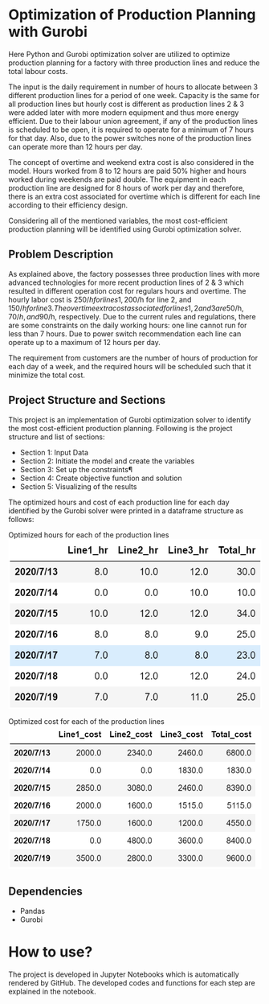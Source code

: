 # Optimization of Production Planning with Gurobi
Here Python and Gurobi optimization solver are utilized to optimize production planning for a factory with three production lines and reduce the total labour costs.

The input is the daily requirement in number of hours to allocate between 3 different production lines for a period of one week. Capacity is the same for all production lines but hourly cost is different as production lines 2 & 3 were added later with more modern equipment and thus more energy efficient. Due to their labour union agreement, if any of the production lines is scheduled to be open, it is required to operate for a minimum of 7 hours for that day. Also, due to the power switches none of the production lines can operate more than 12 hours per day.

The concept of overtime and weekend extra cost is also considered in the model. Hours worked from 8 to 12 hours are paid 50% higher and hours worked during weekends are paid double. The equipment in each production line are designed for 8 hours of work per day and therefore, there is an extra cost associated for overtime which is different for each line according to their efficiency design.

Considering all of the mentioned variables, the most cost-efficient production planning will be identified using Gurobi optimization solver.

## Problem Description

As explained above, the factory possesses three production lines with more advanced technologies for more recent production lines of 2 & 3 which resulted in different operation cost for regulars hours and overtime. The hourly labor cost is 250$/h for lines 1, 200$/h for line 2, and 150$/h for line 3. The overtime extra cost associated for lines 1, 2 and 3 are 50$/h, 70$/h, and 90$/h, respectively. Due to the current rules and regulations, there are some constraints on the daily working hours: one line cannot run for less than 7 hours. Due to power switch recommendation each line can operate up to a maximum of 12 hours per day.

The requirement from customers are the number of hours of production for each day of a week, and the required hours will be scheduled such that it minimize the total cost. 


## Project Structure and Sections

This project is an implementation of Gurobi optimization solver to identify the  most cost-efficient production planning. Following is the project structure and list of sections:

* Section 1: Input Data
* Section 2: Initiate the model and create the variables
* Section 3: Set up the constraints¶
* Section 4: Create objective function and solution
* Section 5: Visualizing of the results

The optimized hours and cost of each production line for each day identified by the Gurobi solver were printed in a dataframe structure as follows:

Optimized hours for each of the production lines
![Hours_production_lines.png](Output/Hours_production_lines.png)

Optimized cost for each of the production lines
![Cost_production_lines.png](Output/Cost_production_lines.png)

## Dependencies
* Pandas
* Gurobi 


How to use?
===========
The project is developed in Jupyter Notebooks which is automatically rendered by GitHub. The developed codes and functions for each step are explained in the notebook.









